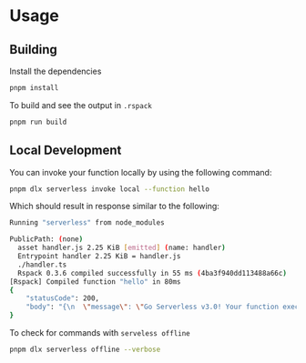 # Usage

## Building

Install the dependencies

```bash
pnpm install
```

To build and see the output in `.rspack`

```bash
pnpm run build
```

## Local Development

You can invoke your function locally by using the following command:

```bash
pnpm dlx serverless invoke local --function hello
```

Which should result in response similar to the following:

```bash
Running "serverless" from node_modules

PublicPath: (none)
  asset handler.js 2.25 KiB [emitted] (name: handler)
  Entrypoint handler 2.25 KiB = handler.js
  ./handler.ts
  Rspack 0.3.6 compiled successfully in 55 ms (4ba3f940dd113488a66c)
[Rspack] Compiled function "hello" in 80ms
{
    "statusCode": 200,
    "body": "{\n  \"message\": \"Go Serverless v3.0! Your function executed successfully!\",\n  \"input\": \"\"\n}"
}
```

To check for commands with `serveless offline`

```bash
pnpm dlx serverless offline --verbose
```
